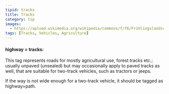 ```yaml
---
tipid: tracks
title: Tracks
category: tip
images:
  - https://upload.wikimedia.org/wikipedia/commons/f/f6/Frühlingslandschft_Aaretal_Schweiz.jpg
tags: [Tracks, Vehicles, Agriculture]
---
```


#### highway = tracks:

This tag represents roads for mostly agricultural use, forest tracks etc.; usually unpaved (unsealed) but may occasionally apply to paved tracks as well, that are suitable for two-track vehicles, such as tractors or jeeps.

If the way is not wide enough for a two-track vehicle, it should be tagged as highway=path.


